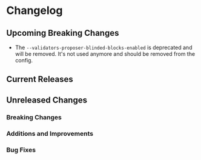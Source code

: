 # Changelog

## Upcoming Breaking Changes
- The `--validators-proposer-blinded-blocks-enabled` is deprecated and will be removed. It's not used anymore and should be removed from the config.

## Current Releases

## Unreleased Changes

### Breaking Changes

### Additions and Improvements

### Bug Fixes
